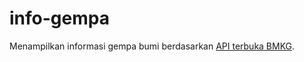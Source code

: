 # info-gempa
Menampilkan informasi gempa bumi berdasarkan [API terbuka BMKG](https://data.bmkg.go.id/gempabumi/).
